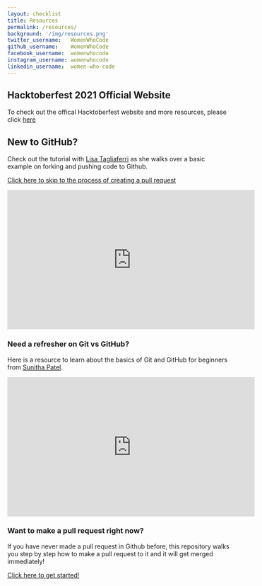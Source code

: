 ```yaml
---
layout: checklist
title: Resources
permalink: /resources/
background: '/img/resources.png'
twitter_username:   WomenWhoCode
github_username:    WomenWhoCode
facebook_username:  womenwhocode
instagram_username: womenwhocode
linkedin_username:  women-who-code
---
```


## Hacktoberfest 2021 Official Website

To check out the offical Hacktoberfest website and more resources, please click [here](https://hacktoberfest.digitalocean.com/)

## New to GitHub?

Check out the tutorial with [Lisa Tagliaferri](https://www.linkedin.com/in/lisa-tagliaferri/) as she walks over a basic example on forking and pushing code to Github.

[Click here to skip to the process of creating a pull request](https://www.youtube.com/watch?v=i-Mxkvo1_Fc&t=1140s)
<p align="center">
    <iframe width="560" height="315" src="https://www.youtube.com/embed/i-Mxkvo1_Fc" title="YouTube video player" frameborder="0" allow="accelerometer; autoplay; clipboard-write; encrypted-media; gyroscope; picture-in-picture" allowfullscreen></iframe>
</p>

### Need a refresher on Git vs GitHub? 
Here is a resource to learn about the basics of Git and GitHub for beginners from [Sunitha Patel](https://www.linkedin.com/in/sunitha-patel/).
<p align="center">
    <iframe width="560" height="315" src="https://www.youtube.com/embed/TVUOStcU1ss" title="YouTube video player" frameborder="0" allow="accelerometer; autoplay; clipboard-write; encrypted-media; gyroscope; picture-in-picture" allowfullscreen></iframe>
</p>

### Want to make a pull request right now?

If you have never made a pull request in Github before, this repository walks you step by step how to make a pull request to it and it will get merged immediately!

[Click here to get started!](https://github.com/firstcontributions/first-contributions/blob/master/README.md)


